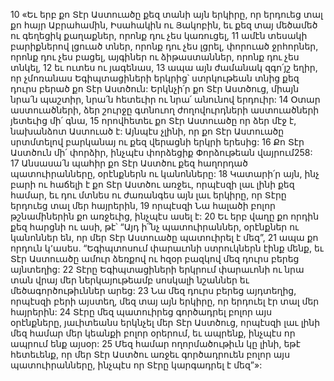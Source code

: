 10 «Եւ երբ քո Տէր Աստուածը քեզ տանի այն երկիրը, որ երդուեց տալ քո հայր Աբրահամին, Իսահակին ու Յակոբին, եւ քեզ տայ մեծամեծ ու գեղեցիկ քաղաքներ, որոնք դու չես կառուցել, 11 ամէն տեսակի բարիքներով լցուած տներ, որոնք դու չես լցրել, փորուած ջրհորներ, որոնք դու չես բացել, այգիներ ու ձիթաստաններ, որոնք դու չես տնկել, 12 եւ ուտես ու յագենաս, 13 ապա այն ժամանակ զգո՛յշ եղիր, որ չմոռանաս Եգիպտացիների երկրից՝ ստրկութեան տնից քեզ դուրս բերած քո Տէր Աստծուն: Երկնչի՛ր քո Տէր Աստծուց, միայն նրա՛ն պաշտիր, նրա՛ն հետեւիր ու նրա՛ անունով երդուիր: 14 Օտար աստուածների, ձեր շուրջը գտնուող ժողովուրդների աստուածների յետեւից մի՛ գնա, 15 որովհետեւ քո Տէր Աստուածը որ ձեր մէջ է, նախանձոտ Աստուած է: Այնպէս չլինի, որ քո Տէր Աստուածը սրտմտելով բարկանայ ու քեզ վերացնի երկրի երեսից:
16 Քո Տէր Աստծուն մի՛ փորձիր, ինչպէս փորձեցիք Փորձութեան վայրում258: 17 Անսասա՛ն պահիր քո Տէր Աստծու քեզ հաղորդած պատուիրանները, օրէնքներն ու կանոնները: 18 Կատարի՛ր այն, ինչ բարի ու հաճելի է քո Տէր Աստծու առջեւ, որպէսզի լաւ լինի քեզ համար, եւ դու մտնես ու ժառանգես այն լաւ երկիրը, որ Տէրը երդուեց տալ մեր հայրերին, 19 որպէսզի Նա հալածի բոլոր թշնամիներին քո առջեւից, ինչպէս ասել է:
20 Եւ երբ վաղը քո որդին քեզ հարցնի ու ասի, թէ՝ “Այդ ի՞նչ պատուիրաններ, օրէնքներ ու կանոններ են, որ մեր Տէր Աստուածը պատուիրել է մեզ”, 21 ապա քո որդուն կ՚ասես. “Եգիպտոսում փարաւոնի ստրուկներն էինք մենք, եւ Տէր Աստուածը ամուր ձեռքով ու հզօր բազկով մեզ դուրս բերեց այնտեղից: 22 Տէրը Եգիպտացիների երկրում փարաւոնի ու նրա տան վրայ մեր ներկայութեամբ սոսկալի նշաններ եւ մեծագործութիւններ արեց: 23 Նա մեզ դուրս բերեց այդտեղից, որպէսզի բերի այստեղ, մեզ տայ այն երկիրը, որ երդուել էր տալ մեր հայրերին: 24 Տէրը մեզ պատուիրեց գործադրել բոլոր այս օրէնքները, յաւիտեանս երկնչել մեր Տէր Աստծուց, որպէսզի լաւ լինի մեզ համար մեր կեանքի բոլոր օրերում, եւ ապրենք, ինչպէս որ ապրում ենք այսօր: 25 Մեզ համար ողորմածութիւն կը լինի, եթէ հետեւենք, որ մեր Տէր Աստծու առջեւ գործադրուեն բոլոր այս պատուիրանները, ինչպէս որ Տէրը կարգադրել է մեզ”»:
